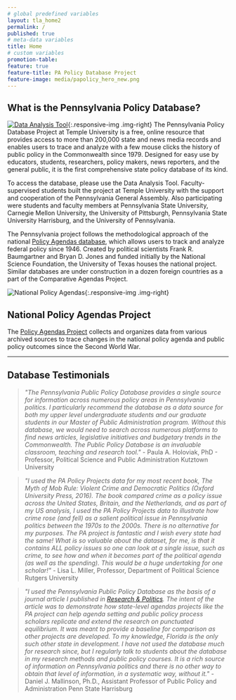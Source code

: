 ```yaml
---
# global predefined variables
layout: tla_home2
permalink: /
published: true
# meta-data variables
title: Home
# custom variables
promotion-table: 
feature: true
feature-title: PA Policy Database Project
feature-image: media/papolicy_hero_new.png
---
```

## What is the Pennsylvania Policy Database?
[![Data Analysis Tool]({{site.baseurl}}/media/data-analysis.png)](http://policydb.temple.edu/PAPolicy/analysis.spg){:.responsive-img .img-right}
The Pennsylvania Policy Database Project at Temple University is a free, online resource that provides access to more than 200,000  state and news media records and enables users to trace and analyze with a few mouse clicks the history of public policy in the Commonwealth since 1979.  Designed for easy use by educators, students, researchers, policy makers, news reporters, and the general public, it is the first comprehensive state policy database of its kind.

To access the database, please use the Data Analysis Tool. Faculty-supervised students built the project at Temple University with the support and cooperation of the Pennsylvania General Assembly. Also participating were students and faculty members at Pennsylvania State University, Carnegie Mellon University, the University of Pittsburgh, Pennsylvania State University Harrisburg, and the University of Pennsylvania.

The Pennsylvania project follows the methodological approach of the national [Policy Agendas database](www.policyagendas.org), which allows users to track and analyze federal policy since 1946. Created by political scientists Frank R. Baumgartner and Bryan D. Jones and funded initially by the National Science Foundation, the University of Texas houses the national project. Similar databases are under construction in a dozen foreign countries as a part of the Comparative Agendas Project. 

![National Policy Agendas]({{site.baseurl}}/media/resized2_national_policy_agendas.png){:.responsive-img .img-right}
## National Policy Agendas Project
The [Policy Agendas Project](http://www.policyagendas.org/) collects and organizes data from various archived sources to trace changes in the national policy agenda and public policy outcomes since the Second World War.

___

## Database Testimonials 

> _"The Pennsylvania Public Policy Database provides a single source for information across numerous policy areas in Pennsylvania politics.  I particularly recommend the database as a data source for both my upper level undergraduate students and our graduate students in our Master of Public Administration program.  Without this database, we would need to search across numerous platforms to find news articles, legislative initiatives and budgetary trends in the Commonwealth.  The Public Policy Database is an invaluable classroom, teaching and research tool."_  - Paula A. Holoviak, PhD - Professor, Political Science and Public Administration Kutztown University 

> _"I used the PA Policy Projects data for my most recent book, The Myth of Mob Rule: Violent Crime and Democratic Politics (Oxford University Press, 2016). The book compared crime as a policy issue across the United States, Britain, and the Netherlands, and as part of my US analysis, I used the PA Policy Projects data to illustrate how crime rose (and fell) as a salient political issue in Pennsylvania politics between the 1970s to the 2000s. There is no alternative for my purposes. The PA project is fantastic and I wish every state had the same! What is so valuable about the dataset, for me, is that it contains ALL policy issues so one can look at a single issue, such as crime, to see how and when it becomes part of the political agenda (as well as the spending). This would be a huge undertaking for one scholar!"_ - Lisa L. Miller, Professor, Department of Political Science Rutgers University

> _"I used the Pennsylvania Public Policy Database as the basis of a journal article I published in [Research & Politics](http://journals.sagepub.com/doi/abs/10.1177/2053168016635671). The intent of the article was to demonstrate how state-level agendas projects like the PA project can help agenda setting and public policy process scholars replicate and extend the research on punctuated equilibrium. It was meant to provide a baseline for comparison as other projects are developed. To my knowledge, Florida is the only such other state in development. I have not used the database much for research since, but I regularly talk to students about the database in my research methods and public policy courses. It is a rich source of information on Pennsylvania politics and there is no other way to obtain that level of information, in a systematic way, without it."_ - Daniel J. Mallinson, Ph.D., Assistant Professor of Public Policy and Administration Penn State Harrisburg 

